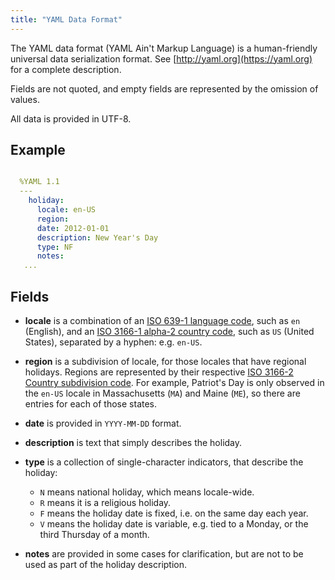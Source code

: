 ```yaml
---
title: "YAML Data Format"
---
```


The YAML data format (YAML Ain't Markup Language) is a human-friendly universal data serialization format.
See [http://yaml.org](https://yaml.org) for a complete description.

Fields are not quoted, and empty fields are represented by the omission of values.

All data is provided in UTF-8.

## Example
```yaml

  %YAML 1.1
  ---
    holiday:
      locale: en-US
      region: 
      date: 2012-01-01
      description: New Year's Day
      type: NF
      notes: 
   ...

```

## Fields

* **locale** is a combination of an [ISO 639-1 language code](https://en.wikipedia.org/wiki/ISO_639-1), such as `en` (English), and an [ISO 3166-1 alpha-2 country code](https://en.wikipedia.org/wiki/ISO_3166-1_alpha-2), such as `US` (United States), separated by a hyphen: e.g. `en-US`.

* **region** is a subdivision of locale, for those locales that have regional holidays.
  Regions are represented by their respective [ISO 3166-2 Country subdivision code](https://en.wikipedia.org/wiki/ISO_3166-2).
  For example, Patriot's Day is only observed in the `en-US` locale in Massachusetts (`MA`) and Maine (`ME`), so there are entries for each of those states.

* **date** is provided in `YYYY-MM-DD` format.

* **description** is text that simply describes the holiday.

* **type** is a collection of single-character indicators, that describe the holiday:
  * `N` means national holiday, which means locale-wide.
  * `R` means it is a religious holiday.
  * `F` means the holiday date is fixed, i.e. on the same day each year.
  * `V` means the holiday date is variable, e.g. tied to a Monday, or the third Thursday of a month.

* **notes** are provided in some cases for clarification, but are not to be used as part of the holiday description.
